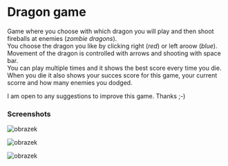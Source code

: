 # Dragon game
Game where you choose with which dragon you will play and then shoot fireballs at enemies (_zombie dragons_).  
You choose the dragon you like by clicking right (_red_) or left aroow (_blue_). 
Movement of the dragon is controlled with arrows and shooting with space bar.  
You can play multiple times and it shows the best score every time you die. When you die it also shows your succes score for this game, your current scorre and how many enemies you dodged.

I am open to any suggestions to improve this game. Thanks ;-)

### Screenshots
![obrazek](https://github.com/elis7angelo/Dragon_game/assets/159647249/33be3052-b800-40f1-8f4e-512102771808)

![obrazek](https://github.com/elis7angelo/Dragon_game/assets/159647249/1c341e6d-f7fa-4511-bbc1-122a7a94a87c)

![obrazek](https://github.com/elis7angelo/Dragon_game/assets/159647249/24a97379-5948-4b55-a1dc-97b58cfcc7ac)
